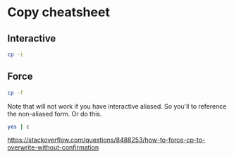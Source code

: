 # Copy cheatsheet

## Interactive

```sh
cp -i
```

## Force

```sh
cp -f
```

Note that will not work if you have interactive aliased. So you'll to reference the non-aliased form. Or do this.

```sh
yes | c
```

https://stackoverflow.com/questions/8488253/how-to-force-cp-to-overwrite-without-confirmation

<!--stackedit_data:
eyJoaXN0b3J5IjpbMjA5ODE4MzU2Nl19
-->